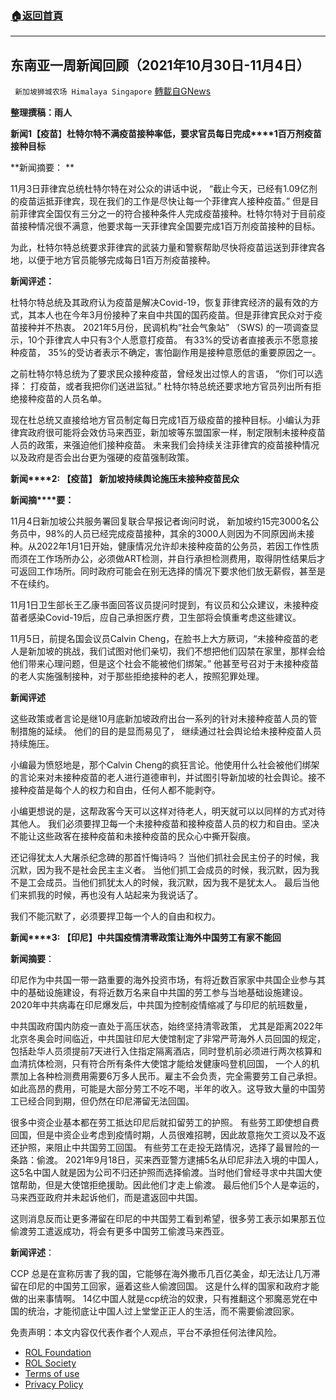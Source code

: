 ###  [:house:返回首頁](https://github.com/ourhimalayas/txt)
---


## 东南亚一周新闻回顾（2021年10月30日-11月4日）
` 新加坡狮城农场 Himalaya Singapore` [轉載自GNews](https://gnews.org/zh-hans/1643805/)

**整理撰稿：雨人**

**新闻****1****【疫苗**】**杜特尔特不满疫苗接种率低，要求官员每日完成****1百万剂疫苗接种目标**

**新闻摘要： **

11月3日菲律宾总统杜特尔特在对公众的讲话中说， “截止今天，已经有1.09亿剂的疫苗运抵菲律宾，现在我们的工作是尽快让每一个菲律宾人接种疫苗。” 但是目前菲律宾全国仅有三分之一的符合接种条件人完成疫苗接种。杜特尔特对于目前疫苗接种情况很不满意，他要求每一天菲律宾全国要完成1百万剂疫苗接种的目标。

为此，杜特尔特总统要求菲律宾的武装力量和警察帮助尽快将疫苗运送到菲律宾各地，以便于地方官员能够完成每日1百万剂疫苗接种。

**新闻评述：**

杜特尔特总统及其政府认为疫苗是解决Covid-19，恢复菲律宾经济的最有效的方式，其本人也在今年3月份接种了来自中共国的国药疫苗。但是菲律宾民众对于疫苗接种并不热衷。 2021年5月份，民调机构“社会气象站” （SWS) 的一项调查显示，10个菲律宾人中只有3个人愿意打疫苗。 有33%的受访者直接表示不愿意接种疫苗， 35%的受访者表示不确定，害怕副作用是接种意愿低的重要原因之一。

之前杜特尔特总统为了要求民众接种疫苗，曾经发出过惊人的言语， “你们可以选择： 打疫苗，或者我把你们送进监狱。” 杜特尔特总统还要求地方官员列出所有拒绝接种疫苗的人员名单。

现在杜总统又直接给地方官员制定每日完成1百万级疫苗的接种目标。小编认为菲律宾政府很可能将会效仿马来西亚，新加坡等东盟国家一样，制定限制未接种疫苗人员的政策，来强迫他们接种疫苗。 未来我们会持续关注菲律宾的疫苗接种情况以及政府是否会出台更为强硬的疫苗强制政策。

**新闻****2: 【疫苗】 新加坡持续舆论施压未接种疫苗民众**

**新闻摘****要：**

11月4日新加坡公共服务署回复联合早报记者询问时说， 新加坡约15完3000名公务员中，98%的人员已经完成疫苗接种，其余的3000人则因为不同原因尚未接种。从2022年1月1日开始，健康情况允许却未接种疫苗的公务员，若因工作性质而须在工作场所办公，必须做ART检测，并自行承担检测费用，取得阴性结果后才可返回工作场所。同时政府可能会在别无选择的情况下要求他们放无薪假，甚至是不在续约。

11月1日卫生部长王乙康书面回答议员提问时提到，有议员和公众建议，未接种疫苗者感染Covid-19后，应自己承担医疗费，卫生部将会慎重考虑这些建议。

11月5日，前提名国会议员Calvin Cheng，在脸书上大方厥词，“未接种疫苗的老人是新加坡的挑战，我们试图对他们亲切，我们不想把他们囚禁在家里，那样会给他们带来心理问题，但是这个社会不能被他们绑架。” 他甚至号召对于未接种疫苗的老人实施强制接种，对于那些拒绝接种的老人，按照犯罪处理。

**新闻评述**

这些政策或者言论是继10月底新加坡政府出台一系列的针对未接种疫苗人员的管制措施的延续。 他们的目的是显而易见了， 继续通过社会舆论给未接种疫苗人员持续施压。

小编最为愤怒地是，那个Calvin Cheng的疯狂言论。他使用什么社会被他们绑架的言论来对未接种疫苗的老人进行道德审判，并试图引导新加坡的社会舆论。接不接种疫苗是每个人的权力和自由，任何人都不能剥夺。

小编更想说的是，这帮政客今天可以这样对待老人，明天就可以以同样的方式对待其他人。 我们必须要捍卫每一个未接种疫苗和接种疫苗人员的权力和自由。坚决不能让这些政客在接种疫苗和未接种疫苗的民众心中撕开裂痕。

还记得犹太人大屠杀纪念碑的那首忏悔诗吗？ 当他们抓社会民主份子的时候，我沉默，因为我不是社会民主主义者。 当他们抓工会成员的时候，我沉默，因为我不是工会成员。当他们抓犹太人的时候，我沉默，因为我不是犹太人。 最后当他们来抓我的时候，再也没有人站起来为我说话了。

我们不能沉默了，必须要捍卫每一个人的自由和权力。

**新闻****3: 【印尼】中共国疫情清零政策让海外中国劳工有家不能回**

**新闻摘要**：

印尼作为中共国一带一路重要的海外投资市场，有将近数百家家中共国企业参与其中的基础设施建设，有将近数万名来自中共国的劳工参与当地基础设施建设。2020年中共病毒在印尼爆发后，中共国为控制疫情缩减了与印尼的航班数量，

中共国政府国内防疫一直处于高压状态，始终坚持清零政策， 尤其是距离2022年北京冬奥会时间临近，中共国驻印尼大使馆制定了非常严苛海外人员回国的规定，包括赴华人员须提前7天进行入住指定隔离酒店，同时登机前必须进行两次核算和血清抗体检测，只有符合所有条件大使馆才能给发健康吗登机回国， 一个人的机票加上各种检测费用需要6万多人民币。雇主不会负责，完全需要劳工自己承担。 如此高昂的费用，可能是大部分劳工不吃不喝，半年的收入。这导致大量的中国劳工已经合同到期，但仍然在印尼滞留无法回国。

很多中资企业基本都在劳工抵达印尼后就扣留劳工的护照。 有些劳工即使想自费回国，但是中资企业考虑到疫情时期，人员很难招聘，因此故意拖欠工资以及不返还护照，来阻止中共国劳工回国。 有些劳工在走投无路情况，选择了最冒险的一条路：偷渡。 2021年9月18日，买来西亚警方逮捕5名从印尼非法入境的中国人，这5名中国人就是因为公司不归还护照而选择偷渡。当时他们曾经寻求中共国大使馆帮助，但是大使馆拒绝援助。因此他们才走上偷渡。 最后他们5个人是幸运的，马来西亚政府并未起诉他们，而是遣返回中共国。

这则消息反而让更多滞留在印尼的中共国劳工看到希望，很多劳工表示如果那五位偷渡劳工遣返成功，将会有更多中国劳工偷渡马来西亚。

**新闻评述**：

CCP 总是在宣称厉害了我的国，它能够在海外撒币几百亿美金，却无法让几万滞留在印尼的中国劳工回家，逼着这些人偷渡回国。 这是什么样的国家和政府才能做的出来事情啊。 14亿中国人就是ccp统治的奴隶，只有推翻这个邪魔恶党在中国的统治，才能彻底让中国人过上堂堂正正人的生活，而不需要偷渡回家。

 

免责声明：本文内容仅代表作者个人观点，平台不承担任何法律风险。

- [ROL Foundation](https://rolfoundation.org/)
- [ROL Society](https://rolsociety.org/)
- [Terms of use](https://gnews.org/terms-of-use-3/)
- [Privacy Policy](https://gnews.org/privacy-policy/)
